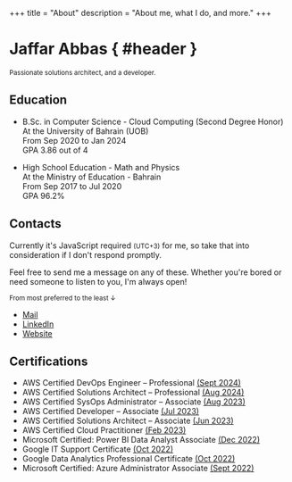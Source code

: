 +++
title = "About"
description = "About me, what I do, and more."
+++

<div id="about-splash">

# Jaffar Abbas { #header }

<small>Passionate solutions architect, and a developer.</small>
</div>


## Education
* B.Sc. in Computer Science - Cloud Computing (Second Degree Honor)\
    At the University of Bahrain (UOB)\
    From Sep 2020 to Jan 2024\
    GPA 3.86 out of 4

* High School Education - Math and Physics\
    At the Ministry of Education - Bahrain\
    From Sep 2017 to Jul 2020\
    GPA 96.2%

## Contacts
Currently it's <time><span id="clock"><noscript>JavaScript required</noscript></span></time> <small>(UTC+3)</small> for me, so take that into consideration if I don't respond promptly.

Feel free to send me a message on any of these. Whether you're bored or need someone to listen to you, I'm always open!

<small>From most preferred to the least ↓</small>
- [Mail](mailto:j3ffarm@gmail.com)
- [LinkedIn](https://www.linkedin.com/in/jaffar-ashoor-145a1b208)
- [Website](https://jaffar.me)


## Certifications
* AWS Certified DevOps Engineer – Professional [(Sept 2024)](https://www.credly.com/badges/753d25af-6e94-4f8c-860b-743dc44f0162/public_url)
* AWS Certified Solutions Architect – Professional [(Aug 2024)](https://www.credly.com/badges/18549ae3-3498-45bc-89b3-fdd658549116/public_url)
* AWS Certified SysOps Administrator – Associate [(Aug 2023)](https://www.credly.com/badges/69719c43-cfcf-477a-8020-2f88f58d0bee/public_url)
* AWS Certified Developer – Associate [(Jul 2023)](https://www.credly.com/badges/b97b08f8-a079-43ee-a990-435eead62394/public_url)
* AWS Certified Solutions Architect – Associate [(Jun 2023)](https://www.credly.com/badges/43e941d7-ba9d-42bc-aab5-fc8a2921a032/public_url)
* AWS Certified Cloud Practitioner [(Feb 2023)](https://www.credly.com/badges/a879164e-ef19-42d8-bbba-1f5f58e2e6e0/public_url)
* Microsoft Certified: Power BI Data Analyst Associate [(Dec 2022)](https://www.credly.com/badges/beb4b44e-f2ea-4fd4-9a78-7c84a55ee934/public_url)
* Google IT Support Certificate [(Oct 2022)](https://www.credly.com/badges/101af77f-4b9b-46e8-9c38-f78f62bc64ba/public_url)
* Google Data Analytics Professional Certificate [(Oct 2022)](https://www.credly.com/badges/f7866edf-0cd2-412a-a8b6-626f0bf19ad4/public_url)
* Microsoft Certified: Azure Administrator Associate [(Sept 2022)](https://www.credly.com/badges/3560ac3b-ac96-48cd-99a0-981df6e2ab20/public_url)

<script type="text/javascript">
	function updateClock() {
		const options = {
			timeZone: "Asia/Bahrain",
			hour: "2-digit",
			minute: "2-digit",
			hour12: false,
		};
		const now = new Date().toLocaleString("en-US", options);
		const clockElement = document.getElementById("clock");
		clockElement.textContent = now;
	}

	updateClock();
	setInterval(updateClock, 1000);
</script>
